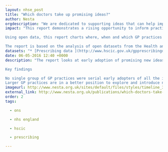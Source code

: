 ```yaml
---
layout: nhse_post
title: "Which doctors take up promising ideas?"
author: Nesta
orgdescription: "We are dedicated to supporting ideas that can help improve all our lives, with activities ranging from early stage investment to in-depth research and practical programmes.   We don’t work alone - we rely on the strength of the partnerships we form with you and with others to make change happen.   Find out more about our mission below, meet the people that work here, and see how you can become part of the team."
impact: "This report demonstrates a rising opportunity to inform practitioners and patients by making use of open data. Analysis of primary care open data shows the potential to chart GP surgeries’ uptake of promising innovations in technologies, drugs and practices.

Using open data, this report charts where, when and which GP practices across England have taken-up promising innovations. As well as showing the varied uptake of certain proven drugs, technologies and practices by GP surgeries, the report explores how making use of open data can help people understand trends and differences in service within primary care, and inform patient and practitioner priorities and choices.

The report is based on the analysis of open datasets from the Health and Social Care Information Centre, demographic data, as well as qualitative and quantitative research. "
datasets: "* [Prescribing data ](http://www.hscic.gov.uk/gpprescribingdata) is from the monthly files published by the HSCIC"
date: 06-05-2016 12:40 +0000
description: "The report looks at early adoption of promising new ideas across primary care in England and argues that analysing open data can help public services gain a greater understanding of their take up of innovations.

Key findings

No single group of GP practices were serial early adopters of all the innovations reviewed, but groups of early adopters were identified around specific types of innovations.
Larger GP practices are in a better position to explore and introduce new innovations, while neighb"
imageurl: http://www.nesta.org.uk/sites/default/files/styles/timeline_360/public/innovation_in_public_services_infographic.jpg?itok=MeYbA2Zk
external_link: http://www.nesta.org.uk/publications/which-doctors-take-promising-ideas-new-insights-open-data
order: 2
tags:

  - ons

  - nhs england

  - hscic

  - prescribing

---
```

